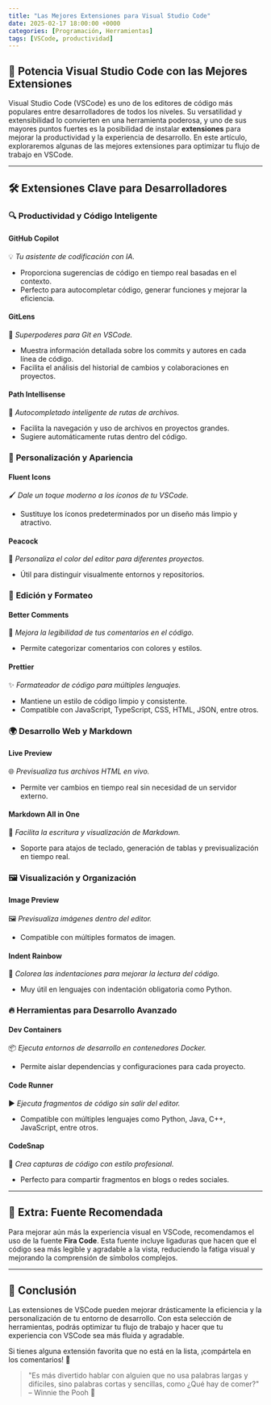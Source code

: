 ```yaml
---
title: "Las Mejores Extensiones para Visual Studio Code"
date: 2025-02-17 18:00:00 +0000
categories: [Programación, Herramientas]
tags: [VSCode, productividad]
---
```


## 🚀 Potencia Visual Studio Code con las Mejores Extensiones

Visual Studio Code (VSCode) es uno de los editores de código más populares entre desarrolladores de todos los niveles. Su versatilidad y extensibilidad lo convierten en una herramienta poderosa, y uno de sus mayores puntos fuertes es la posibilidad de instalar **extensiones** para mejorar la productividad y la experiencia de desarrollo. En este artículo, exploraremos algunas de las mejores extensiones para optimizar tu flujo de trabajo en VSCode. 

---

## 🛠️ Extensiones Clave para Desarrolladores

### 🔍 **Productividad y Código Inteligente**

#### **GitHub Copilot**
💡 *Tu asistente de codificación con IA.*
- Proporciona sugerencias de código en tiempo real basadas en el contexto.
- Perfecto para autocompletar código, generar funciones y mejorar la eficiencia.

#### **GitLens**
🔎 *Superpoderes para Git en VSCode.*
- Muestra información detallada sobre los commits y autores en cada línea de código.
- Facilita el análisis del historial de cambios y colaboraciones en proyectos.

#### **Path Intellisense**
📁 *Autocompletado inteligente de rutas de archivos.*
- Facilita la navegación y uso de archivos en proyectos grandes.
- Sugiere automáticamente rutas dentro del código.

### 🎨 **Personalización y Apariencia**

#### **Fluent Icons**
🖌️ *Dale un toque moderno a los íconos de tu VSCode.*
- Sustituye los íconos predeterminados por un diseño más limpio y atractivo.

#### **Peacock**
🌈 *Personaliza el color del editor para diferentes proyectos.*
- Útil para distinguir visualmente entornos y repositorios.

### 📜 **Edición y Formateo**

#### **Better Comments**
📝 *Mejora la legibilidad de tus comentarios en el código.*
- Permite categorizar comentarios con colores y estilos.

#### **Prettier**
✨ *Formateador de código para múltiples lenguajes.*
- Mantiene un estilo de código limpio y consistente.
- Compatible con JavaScript, TypeScript, CSS, HTML, JSON, entre otros.

### 🌍 **Desarrollo Web y Markdown**

#### **Live Preview**
🌐 *Previsualiza tus archivos HTML en vivo.*
- Permite ver cambios en tiempo real sin necesidad de un servidor externo.

#### **Markdown All in One**
📖 *Facilita la escritura y visualización de Markdown.*
- Soporte para atajos de teclado, generación de tablas y previsualización en tiempo real.

### 🖼️ **Visualización y Organización**

#### **Image Preview**
🖼️ *Previsualiza imágenes dentro del editor.*
- Compatible con múltiples formatos de imagen.

#### **Indent Rainbow**
🌈 *Colorea las indentaciones para mejorar la lectura del código.*
- Muy útil en lenguajes con indentación obligatoria como Python.

### 🔥 **Herramientas para Desarrollo Avanzado**

#### **Dev Containers**
📦 *Ejecuta entornos de desarrollo en contenedores Docker.*
- Permite aislar dependencias y configuraciones para cada proyecto.

#### **Code Runner**
▶️ *Ejecuta fragmentos de código sin salir del editor.*
- Compatible con múltiples lenguajes como Python, Java, C++, JavaScript, entre otros.

#### **CodeSnap**
📸 *Crea capturas de código con estilo profesional.*
- Perfecto para compartir fragmentos en blogs o redes sociales.

---

## 🎯 Extra: Fuente Recomendada

Para mejorar aún más la experiencia visual en VSCode, recomendamos el uso de la fuente **Fira Code**. Esta fuente incluye ligaduras que hacen que el código sea más legible y agradable a la vista, reduciendo la fatiga visual y mejorando la comprensión de símbolos complejos.

---

## 🎯 Conclusión

Las extensiones de VSCode pueden mejorar drásticamente la eficiencia y la personalización de tu entorno de desarrollo. Con esta selección de herramientas, podrás optimizar tu flujo de trabajo y hacer que tu experiencia con VSCode sea más fluida y agradable.

Si tienes alguna extensión favorita que no está en la lista, ¡compártela en los comentarios! 🚀

> "Es más divertido hablar con alguien que no usa palabras largas y difíciles, sino palabras cortas y sencillas, como ¿Qué hay de comer?" – Winnie the Pooh 🍯
